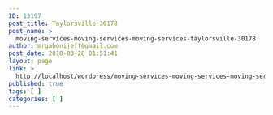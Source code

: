 ```yaml
---
ID: 13197
post_title: Taylorsville 30178
post_name: >
  moving-services-moving-services-moving-services-taylorsville-30178
author: mrgabonijeff@gmail.com
post_date: 2018-03-28 01:51:41
layout: page
link: >
  http://localhost/wordpress/moving-services-moving-services-moving-services-taylorsville-30178/
published: true
tags: [ ]
categories: [ ]
---
```

